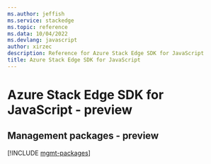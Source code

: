 ```yaml
---
ms.author: jeffish
ms.service: stackedge
ms.topic: reference
ms.data: 10/04/2022
ms.devlang: javascript
author: xirzec
description: Reference for Azure Stack Edge SDK for JavaScript
title: Azure Stack Edge SDK for JavaScript
---
```

# Azure Stack Edge SDK for JavaScript - preview

## Management packages - preview
[!INCLUDE [mgmt-packages](stack-edge-mgmt-index.md)]
